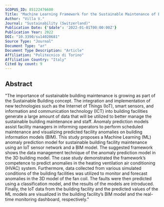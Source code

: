 ```yaml
---
SCOPUS_ID: 85122476600
Title: "Machine Learning Framework for the Sustainable Maintenance of Building Facilities"
Author: "Villa V."
Journal: "Sustainability (Switzerland)"
Publication Date: {'$date': '2022-01-01T00:00:00Z'}
Publication Year: 2022
DOI: "10.3390/su14020681"
Source Type: "Journal"
Document Type: "ar"
Document Type Description: "Article"
Affiliation: "Politecnico di Torino"
Affiliation Country: "Italy"
Cited by count: 9
---
```


## Abstract
"The importance of sustainable building maintenance is growing as part of the Sustainable Building concept. The integration and implementation of new technologies such as the Internet of Things (IoT), smart sensors, and information and communication technology (ICT) into building facilities generate a large amount of data that will be utilized to better manage the sustainable building maintenance and staff. Anomaly prediction models assist facility managers in informing operators to perform scheduled maintenance and visualizing predicted facility anomalies on building information models (BIM). This study proposes a Machine Learning (ML) anomaly prediction model for sustainable building facility maintenance using an IoT sensor network and a BIM model. The suggested framework shows the data management technique of the anomaly prediction model in the 3D building model. The case study demonstrated the framework’s competence to predict anomalies in the heating ventilation air conditioning (HVAC) system. Furthermore, data collected from various simulated conditions of the building facilities was utilized to monitor and forecast anomalies in the 3D model of the fan coil. The faults were then predicted using a classification model, and the results of the models are introduced. Finally, the IoT data from the building facility and the predicted values of the ML models are visualized in the building facility’s BIM model and the real-time monitoring dashboard, respectively."
